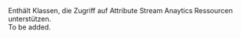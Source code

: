 <Namespace Name="Microsoft.Azure.Management.StreamAnalytics.Models">
  <Docs>
    <summary>Enthält Klassen, die Zugriff auf Attribute Stream Anaytics Ressourcen unterstützen.</summary> 
    <remarks>To be added.</remarks>
  </Docs>
</Namespace>
